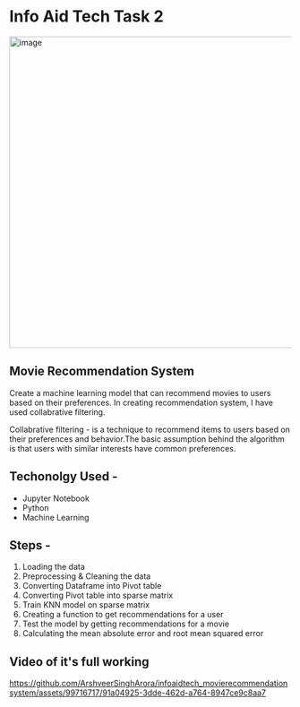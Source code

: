 # Info Aid Tech Task 2
<img width="556" alt="image" src="https://github.com/ArshveerSinghArora/infoaidtech_movierecommendationsystem/assets/99716717/c5ed30dd-acd8-4268-96d2-dae2643b670e">

## Movie Recommendation System
Create a machine learning model that can recommend movies to users based on their preferences.
In creating recommendation system, I have used collabrative filtering.

Collabrative filtering - is a technique to recommend items to users based on their preferences and behavior.The basic assumption behind the algorithm is that users with similar interests have common preferences.

## Techonolgy Used -
- Jupyter Notebook
- Python
- Machine Learning

## Steps -
1. Loading the data
2. Preprocessing & Cleaning the data
3. Converting Dataframe into Pivot table
4. Converting Pivot table into sparse matrix
5. Train KNN model on sparse matrix
6. Creating a function to get recommendations for a user
7. Test the model by getting recommendations for a movie
8. Calculating the mean absolute error and root mean squared error


## Video of it's full working

https://github.com/ArshveerSinghArora/infoaidtech_movierecommendationsystem/assets/99716717/91a04925-3dde-462d-a764-8947ce9c8aa7




